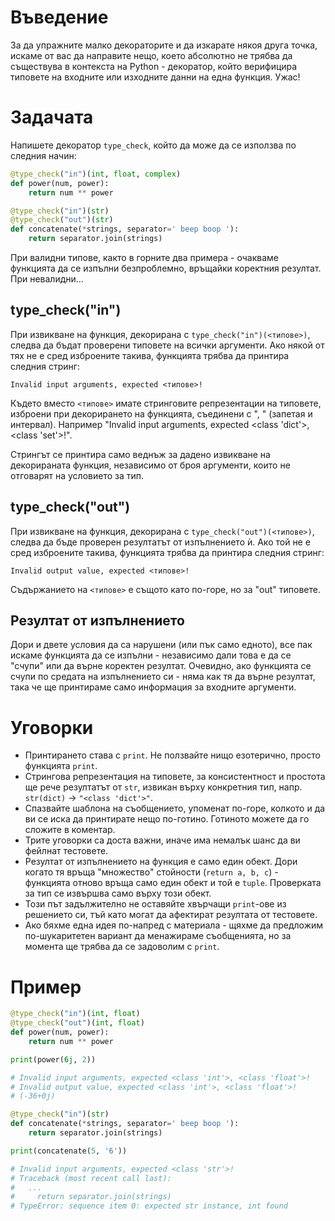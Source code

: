 
# Въведение
За да упражните малко декораторите и да изкарате някоя друга точка, искаме от вас да направите нещо, което абсолютно не трябва да съществува в контекста на Python - декоратор, който верифицира типовете на входните или изходните данни на една функция. Ужас!

# Задачата
Напишете декоратор `type_check`, който да може да се използва по следния начин:

```python
@type_check("in")(int, float, complex)
def power(num, power):
    return num ** power

@type_check("in")(str)
@type_check("out")(str)
def concatenate(*strings, separator=' beep boop '):
    return separator.join(strings)
```

При валидни типове, както в горните два примера - очакваме функцията да се изпълни безпроблемно, връщайки коректния резултат. При невалидни…

## type_check("in")
При извикване на функция, декорирана с `type_check("in")(<типове>)`, следва да бъдат проверени типовете на всички аргументи. Ако някой от тях не е сред изброените такива, функцията трябва да принтира следния стринг:

```
Invalid input arguments, expected <типове>!
```

Където вместо `<типове>` имате стринговите репрезентации на типовете, изброени при декорирането на функцията, съединени с ", " (запетая и интервал). Например "Invalid input arguments, expected <class 'dict'>, <class 'set'>!".

Стрингът се принтира само веднъж за дадено извикване на декорираната функция, независимо от броя аргументи, които не отговарят на условието за тип.

## type_check("out")
При извикване на функция, декорирана с `type_check("out")(<типове>)`, следва да бъде проверен резултатът от изпълнението ѝ. Ако той не е сред изброените такива, функцията трябва да принтира следния стринг:

```
Invalid output value, expected <типове>!
```

Съдържанието на `<типове>` е същото като по-горе, но за "out" типовете.

## Резултат от изпълнението
Дори и двете условия да са нарушени (или пък само едното), все пак искаме функцията да се изпълни - независимо дали това е да се "счупи" или да върне коректен резултат. Очевидно, ако функцията се счупи по средата на изпълнението си - няма как тя да върне резултат, така че ще принтираме само информация за входните аргументи.

# Уговорки
- Принтирането става с `print`. Не ползвайте нищо езотерично, просто функцията `print`.
- Стрингова репрезентация на типовете, за консистентност и простота ще рече резултатът от `str`, извикан върху конкретния тип, напр. `str(dict)` -> `"<class 'dict'>"`.
- Спазвайте шаблона на съобщението, упоменат по-горе, колкото и да ви се иска да принтирате нещо по-готино. Готиното можете да го сложите в коментар.
- Трите уговорки са доста важни, иначе има немалък шанс да ви фейлнат тестовете.
- Резултат от изпълнението на функция е само един обект. Дори когато тя връща "множество" стойности (`return a, b, c`) - функцията отново връща само един обект и той е `tuple`. Проверката за тип се извършва само върху този обект.
- Този път задължително не оставяйте хвърчащи `print`-ове из решението си, тъй като могат да афектират резултата от тестовете.
- Ако бяхме една идея по-напред с материала - щяхме да предложим по-шукаритетен вариант да менажираме съобщенията, но за момента ще трябва да се задоволим с `print`.

# Пример
```python
@type_check("in")(int, float)
@type_check("out")(int, float)
def power(num, power):
    return num ** power

print(power(6j, 2))

# Invalid input arguments, expected <class 'int'>, <class 'float'>!
# Invalid output value, expected <class 'int'>, <class 'float'>!
# (-36+0j)

@type_check("in")(str)
def concatenate(*strings, separator=' beep boop '):
    return separator.join(strings)

print(concatenate(5, '6'))

# Invalid input arguments, expected <class 'str'>!
# Traceback (most recent call last):
#   ...
#     return separator.join(strings)
# TypeError: sequence item 0: expected str instance, int found
```
